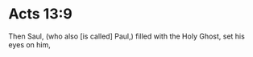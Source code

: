 # Acts 13:9

Then Saul, (who also [is called] Paul,) filled with the Holy Ghost, set his eyes on him,